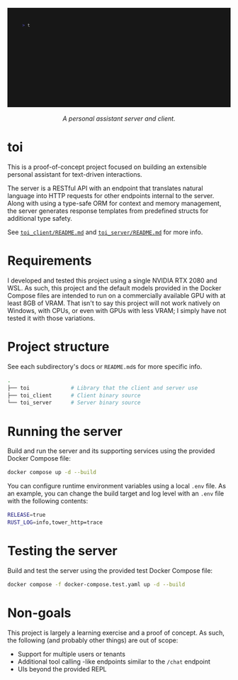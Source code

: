![Demo][0]

<div align="center">
    <i>A personal assistant server and client.</i>
</div>

# toi

This is a proof-of-concept project focused on building an extensible personal
assistant for text-driven interactions.

The server is a RESTful API with an endpoint that translates natural language
into HTTP requests for other endpoints internal to the server. Along with using
a type-safe ORM for context and memory management, the server generates response
templates from predefined structs for additional type safety.

See [`toi_client/README.md`][1] and [`toi_server/README.md`][2] for more info.

# Requirements

I developed and tested this project using a single NVIDIA RTX 2080 and WSL. 
As such, this project and the default models provided in the Docker Compose
files are intended to run on a commercially available GPU with at least 8GB
of VRAM. That isn't to say this project will not work natively on Windows,
with CPUs, or even with GPUs with less VRAM; I simply have not tested it with 
those variations.

# Project structure

See each subdirectory's docs or `README.md`s for more specific info.

```bash
.
├── toi             # Library that the client and server use
├── toi_client      # Client binary source
└── toi_server      # Server binary source
```

# Running the server

Build and run the server and its supporting services using the provided
Docker Compose file:

```bash
docker compose up -d --build
```

You can configure runtime environment variables using a local `.env` file.
As an example, you can change the build target and log level with an `.env`
file with the following contents:

```bash
RELEASE=true
RUST_LOG=info,tower_http=trace
```

# Testing the server

Build and test the server using the provided test Docker Compose file:

```bash
docker compose -f docker-compose.test.yaml up -d --build
```

# Non-goals

This project is largely a learning exercise and a proof of concept. As such,
the following (and probably other things) are out of scope:

- Support for multiple users or tenants
- Additional tool calling -like endpoints similar to the `/chat` endpoint
- UIs beyond the provided REPL

[0]: assets/demo.gif?raw=true
[1]: https://github.com/theOGognf/toi/tree/main/toi_client
[2]: https://github.com/theOGognf/toi/tree/main/toi_server

